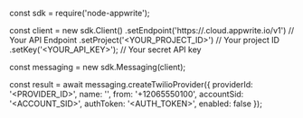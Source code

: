 const sdk = require('node-appwrite');

const client = new sdk.Client()
    .setEndpoint('https://<REGION>.cloud.appwrite.io/v1') // Your API Endpoint
    .setProject('<YOUR_PROJECT_ID>') // Your project ID
    .setKey('<YOUR_API_KEY>'); // Your secret API key

const messaging = new sdk.Messaging(client);

const result = await messaging.createTwilioProvider({
    providerId: '<PROVIDER_ID>',
    name: '<NAME>',
    from: '+12065550100',
    accountSid: '<ACCOUNT_SID>',
    authToken: '<AUTH_TOKEN>',
    enabled: false
});
